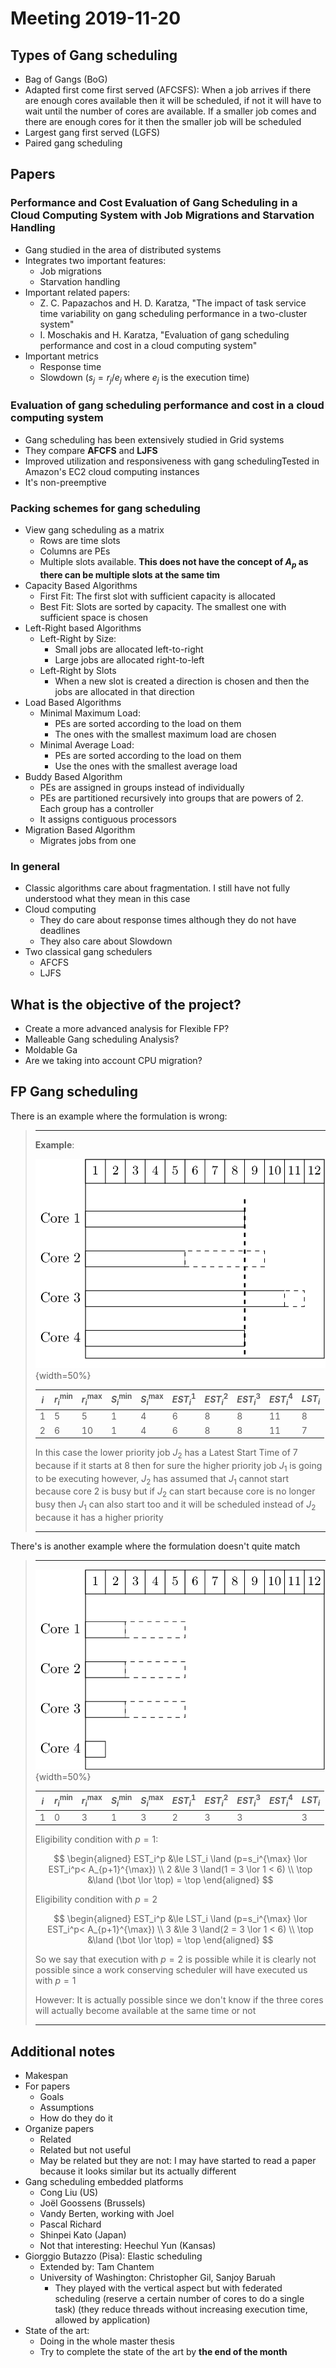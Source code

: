 # Meeting 2019-11-20



## Types of Gang scheduling

- Bag of Gangs (BoG)
- Adapted first come first served (AFCSFS): When a job arrives if there are enough cores available then it will be scheduled, if not it will have to wait until the number of cores are available. If a smaller job comes and there are enough cores for it then the smaller job will be scheduled
- Largest gang first served (LGFS)
- Paired gang scheduling

## Papers

### Performance and Cost Evaluation of Gang Scheduling in a Cloud Computing System with Job Migrations and Starvation Handling

- Gang studied in the area of distributed systems
- Integrates two important features:
  - Job migrations
  - Starvation handling
- Important related papers:
  - Z. C. Papazachos and H. D. Karatza, "The impact of task service time variability on gang scheduling performance in a two-cluster system"
  - I. Moschakis and H. Karatza, "Evaluation of gang scheduling performance and cost in a cloud computing system"
- Important metrics
  - Response time
  - Slowdown ($s_j = r_j / e_j$ where $e_j$ is the execution time)

### Evaluation of gang scheduling performance and cost in a cloud computing system

- Gang scheduling has been extensively studied in Grid systems
- They compare **AFCFS** and **LJFS**
- Improved utilization and responsiveness with gang schedulingTested in Amazon's EC2 cloud computing instances
- It's non-preemptive

### Packing schemes for gang scheduling

- View gang scheduling as a matrix
  - Rows are time slots
  - Columns are PEs
  - Multiple slots available. **This does not have the concept of $A_p$ as there can be multiple slots at the same tim**
- Capacity Based Algorithms
  - First Fit: The first slot with sufficient capacity is allocated
  - Best Fit: Slots are sorted by capacity. The smallest one with sufficient space is chosen
- Left-Right based Algorithms
  - Left-Right by Size: 
    - Small jobs are allocated left-to-right
    - Large jobs are allocated right-to-left
  - Left-Right by Slots
    - When a new slot is created a direction is chosen and then the jobs are allocated in that direction
- Load Based Algorithms
  - Minimal Maximum Load: 
    - PEs are sorted according to the load on them
    - The ones with the smallest maximum load are chosen
  - Minimal Average Load:
    - PEs are sorted according to the load on them
    - Use the ones with the smallest average load
- Buddy Based Algorithm
  - PEs are assigned in groups instead of individually
  - PEs are partitioned recursively into groups that are powers of 2. Each group has a controller
  - It assigns contiguous processors
- Migration Based Algorithm
  - Migrates jobs from one

### In general

- Classic algorithms care about fragmentation. I still have not fully understood what they mean in this case
- Cloud computing
  - They do care about response times although they do not have deadlines
  - They also care about Slowdown
- Two classical gang schedulers
  - AFCFS
  - LJFS

## What is the objective of the project?

- Create a more advanced analysis for Flexible FP?
- Malleable Gang scheduling Analysis?
- Moldable Ga
- Are we taking into account CPU migration?







## FP Gang scheduling

There is an example where the formulation is wrong:

> ***
>
> **Example**:
>
> ![Example of schedule where the higher priority task could start before](images/2019/11/05/schedule.png){width=50%}
>
> | $i$  | $r_i^{\min}$ | $r_i^{\max}$ | $S_i^{\min}$ | $S_i^{\max}$ | $EST_i^1$ | $EST_i^2$ | $EST_i^3$ | $EST_i^4$ | $LST_i$ |
> | ---- | ------------ | ------------ | ------------ | ------------ | --------- | --------- | --------- | --------- | ------- |
> | 1    | 5            | 5            | 1            | 4            | 6         | 8         | 8         | 11        | 8       |
> | 2    | 6            | 10           | 1            | 4            | 6         | 8         | 8         | 11        | 7       |
>
> In this case the lower priority job $J_2$ has a Latest Start Time of 7 because if it starts at 8 then for sure the higher priority job $J_1$ is going to be executing however, $J_2$ has assumed that $J_1$ cannot start because core 2 is busy but if $J_2$ can start because core is no longer busy then $J_1$ can also start too and it will be scheduled instead of $J_2$ because it has a higher priority
>
> ***

There's is another example where the formulation doesn't quite match

> ***
>
> ![Example of execution](images/2019/11/05/schedule_2.png){width=50%}
>
> | $i$  | $r_i^{\min}$ | $r_i^{\max}$ | $S_i^{\min}$ | $S_i^{\max}$ | $EST_i^1$ | $EST_i^2$ | $EST_i^3$ | $EST_i^4$ | $LST_i$ |
> | ---- | ------------ | ------------ | ------------ | ------------ | --------- | --------- | --------- | --------- | ------- |
> | 1    | 0            | 3            | 1            | 3            | 2         | 3         | 3         |           | 3       |
>
> Eligibility condition with $p=1$:
> 
> $$
> \begin{aligned}
> EST_i^p &\le LST_i \land (p=s_i^{\max} \lor EST_i^p< A_{p+1}^{\max}) \\
> 2 &\le 3 \land(1 = 3 \lor 1 < 6) \\
> \top &\land (\bot \lor \top) = \top
> \end{aligned}
> $$
> 
> Eligibility condition with $p=2$
>
> 
> $$
> \begin{aligned}
> EST_i^p &\le LST_i \land (p=s_i^{\max} \lor EST_i^p< A_{p+1}^{\max}) \\
> 3 &\le 3 \land(2 = 3 \lor 1 < 6) \\
> \top &\land (\bot \lor \top) = \top
> \end{aligned}
> $$
> 
> So we say that execution with $p=2$ is possible while it is clearly not possible since a work conserving scheduler will have executed us with $p=1$
>
> However: It is actually possible since we don't know if the three cores will actually become available at the same time or not
>
> ***

## Additional notes

- Makespan
- For papers
  - Goals
  - Assumptions
  - How do they do it
- Organize papers
  - Related
  - Related but not useful
  - May be related but they are not: I may have started to read a paper because it looks similar but its actually different
- Gang scheduling embedded platforms
  - Cong Liu (US)
  - Joël Goossens (Brussels)
  - Vandy Berten, working with Joel
  - Pascal Richard
  - Shinpei Kato (Japan)
  - Not that interesting: Heechul Yun (Kansas)
- Giorggio Butazzo (Pisa): Elastic scheduling
  - Extended by: Tam Chantem
  - University of Washington: Christopher Gil, Sanjoy Baruah
    - They played with the vertical aspect but with federated scheduling (reserve a certain number of cores to do a single task) (they reduce threads without increasing execution time, allowed by application)
- State of the art:
  - Doing in the whole master thesis
  - Try to complete the state of the art by **the end of the month**


